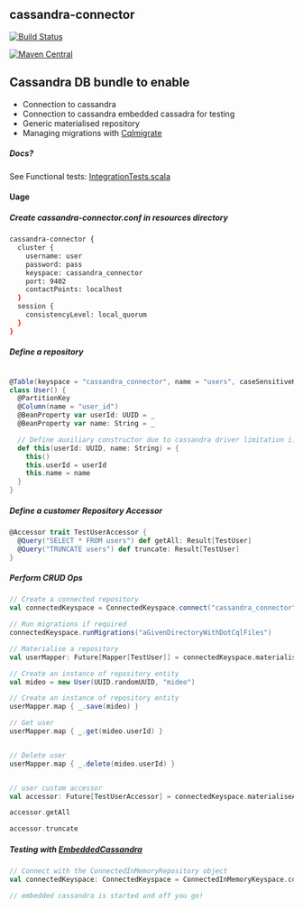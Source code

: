 ## cassandra-connector
[![Build Status](https://travis-ci.org/MideO/cassandra-connector4s.svg?branch=master)](https://travis-ci.org/MideO/cassandra-connector4s)

[![Maven Central](https://maven-badges.herokuapp.com/maven-central/com.github.mideo/cassandra-connector4s_2.12/badge.svg)](http://search.maven.org/#search%7Cga%7C1%7Cg%3A%22com.github.mideo%22%20a%3A%22cassandra-connector4s_2.12%22)
## Cassandra DB bundle to enable 
* Connection to cassandra
* Connection to cassandra embedded cassadra for testing
* Generic materialised repository 
* Managing migrations with [Cqlmigrate](https://github.com/sky-uk/cqlmigrate#what-it-does)

##### Docs?
  See Functional tests: [IntegrationTests.scala](src/test/scala/com/github/mideo/cassandra/testing/support/IntegrationTests.scala)
  
#### Uage

##### Create cassandra-connector.conf in resources directory
```bash
cassandra-connector {
  cluster {
    username: user
    password: pass
    keyspace: cassandra_connector
    port: 9402
    contactPoints: localhost
  }
  session {
    consistencyLevel: local_quorum
  }
}
```
##### Define a repository
```scala

@Table(keyspace = "cassandra_connector", name = "users", caseSensitiveKeyspace = false, caseSensitiveTable = false)
class User() {
  @PartitionKey
  @Column(name = "user_id")
  @BeanProperty var userId: UUID = _
  @BeanProperty var name: String = _

  // Define auxiliary constructor due to cassandra driver limitation i.e. using reflection 
  def this(userId: UUID, name: String) = {
    this()
    this.userId = userId
    this.name = name
  }
}
```

##### Define a customer Repository Accessor
```scala
@Accessor trait TestUserAccessor {
  @Query("SELECT * FROM users") def getAll: Result[TestUser]
  @Query("TRUNCATE users") def truncate: Result[TestUser]
}

```

##### Perform CRUD Ops
```scala
// Create a connected repository
val connectedKeyspace = ConnectedKeyspace.connect("cassandra_connector")

// Run migrations if required
connectedKeyspace.runMigrations("aGivenDirectoryWithDotCqlFiles")

// Materialise a repository
val userMapper: Future[Mapper[TestUser]] = connectedKeyspace.materialise[TestUser]

// Create an instance of repository entity
val mideo = new User(UUID.randomUUID, "mideo")

// Create an instance of repository entity
userMapper.map { _.save(mideo) }

// Get user
userMapper.map { _.get(mideo.userId) }


// Delete user
userMapper.map { _.delete(mideo.userId) }


// user custom accessor
val accessor: Future[TestUserAccessor] = connectedKeyspace.materialiseAccessor[TestUserAccessor]

accessor.getAll

accessor.truncate

```

##### Testing with [EmbeddedCassandra](https://github.com/jsevellec/cassandra-unit)

```scala
// Connect with the ConnectedInMemoryRepository object
val connectedKeyspace: ConnectedKeyspace = ConnectedInMemoryKeyspace.connect("cassandra_connector")

// embedded cassandra is started and off you go!

```

